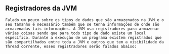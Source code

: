 ## Registradores da JVM


	Falado um pouco sobre os tipos de dados que são armazenados na JVM e o seu tamanho é necessário também que se tenha informações de onde são armazenadas tais informações. A JVM usa registradores para armazenar várias coisas sendo que para todo tipo de dado existe um local específico. Durante a execução de um programa existem registrados que são compartilhados entre toda a JVM e outros que tem a visibilidade da Thread corrente, esses registradores serão falados abaixo: